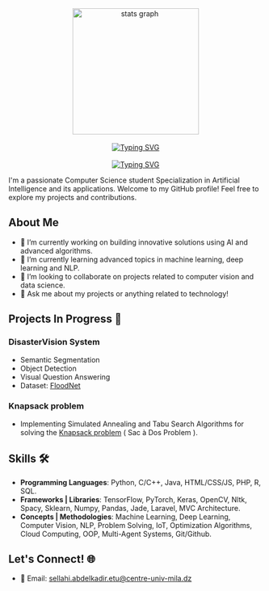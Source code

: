 <div align="center">
  <img src="https://camo.githubusercontent.com/68a62542366acf8f2c2ff9384b22678a9cd5b6500d66239bc33c940191b32d9c/68747470733a2f2f6d69726f2e6d656469756d2e636f6d2f6d61782f313430302f312a5450793470665f503151554e565a717a6e676a6c69412e676966" height="250" alt="stats graph"  />
</div>

<br>
<div align="center">
<a href="https://git.io/typing-svg"><img src="https://readme-typing-svg.herokuapp.com?font=Fira+Code&weight=500&size=30&pause=1000&color=345079&random=false&width=650&height=60&lines=%F0%9F%91%8B+Hi+there%2C+I'm+ABDELKADIR+Sellahi!" alt="Typing SVG" /></a>
</div>

<br>
<div align="center">
<a href="https://git.io/typing-svg"><img src="https://readme-typing-svg.herokuapp.com?font=Fira+Code&weight=500&size=30&pause=1000&color=345079&center=true&vCenter=true&random=false&width=650&height=60&lines=Welcome+to+my+profile!+%F0%9F%98%83" alt="Typing SVG" /></a>
</div>

I'm a passionate Computer Science student Specialization in Artificial Intelligence and its applications. Welcome to my GitHub profile! Feel free to explore my projects and contributions.

## About Me

- 🔭 I’m currently working on building innovative solutions using AI and advanced algorithms.
- 🌱 I’m currently learning advanced topics in machine learning, deep learning and NLP.
- 👯 I’m looking to collaborate on projects related to computer vision and data science.
- 💬 Ask me about my projects or anything related to technology!

## Projects In Progress 🚀

### DisasterVision System

- Semantic Segmentation
- Object Detection
- Visual Question Answering
- Dataset: [FloodNet](https://github.com/BinaLab/FloodNet-Challenge-EARTHVISION2021?fbclid=IwAR1l0Mc5CCUZxKA1VsvjjZrDBj3iqKfgeDK3aof0jy9H_lzBS-sbshy9rpY)

### Knapsack problem

- Implementing Simulated Annealing and Tabu Search Algorithms for solving the [Knapsack problem](https://www.geeksforgeeks.org/introduction-to-knapsack-problem-its-types-and-how-to-solve-them/) ( Sac à Dos Problem ).

## Skills 🛠️

- **Programming Languages**: Python, C/C++, Java, HTML/CSS/JS, PHP, R, SQL.
- **Frameworks | Libraries**: TensorFlow, PyTorch, Keras, OpenCV, Nltk, Spacy, Sklearn, Numpy, Pandas, Jade, Laravel, MVC Architecture.
- **Concepts | Methodologies**: Machine Learning, Deep Learning, Computer Vision, NLP, Problem Solving, IoT, Optimization Algorithms, Cloud Computing, OOP, Multi-Agent Systems, Git/Github.

## Let's Connect! 🌐

- 📧 Email: [sellahi.abdelkadir.etu@centre-univ-mila.dz](mailto:sellahi.abdelkadir.etu@centre-univ-mila.dz)
